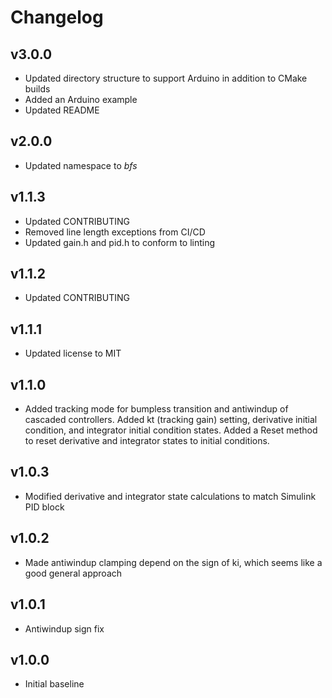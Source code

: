 # Changelog

## v3.0.0
- Updated directory structure to support Arduino in addition to CMake builds
- Added an Arduino example
- Updated README

## v2.0.0
- Updated namespace to *bfs*

## v1.1.3
- Updated CONTRIBUTING
- Removed line length exceptions from CI/CD
- Updated gain.h and pid.h to conform to linting

## v1.1.2
- Updated CONTRIBUTING

## v1.1.1
- Updated license to MIT

## v1.1.0
- Added tracking mode for bumpless transition and antiwindup of cascaded controllers. Added kt (tracking gain) setting, derivative initial condition, and integrator initial condition states. Added a Reset method to reset derivative and integrator states to initial conditions.

## v1.0.3
- Modified derivative and integrator state calculations to match Simulink PID block

## v1.0.2
- Made antiwindup clamping depend on the sign of ki, which seems like a good general approach

## v1.0.1
- Antiwindup sign fix

## v1.0.0
- Initial baseline
